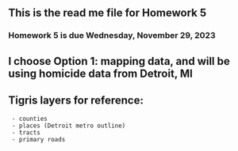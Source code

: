## This is the read me file for Homework 5

### Homework 5 is due Wednesday, November 29, 2023

## I choose Option 1: mapping data, and will be using homicide data from Detroit, MI

## Tigris layers for reference:
     - counties
     - places (Detroit metro outline)
     - tracts
     - primary roads
     